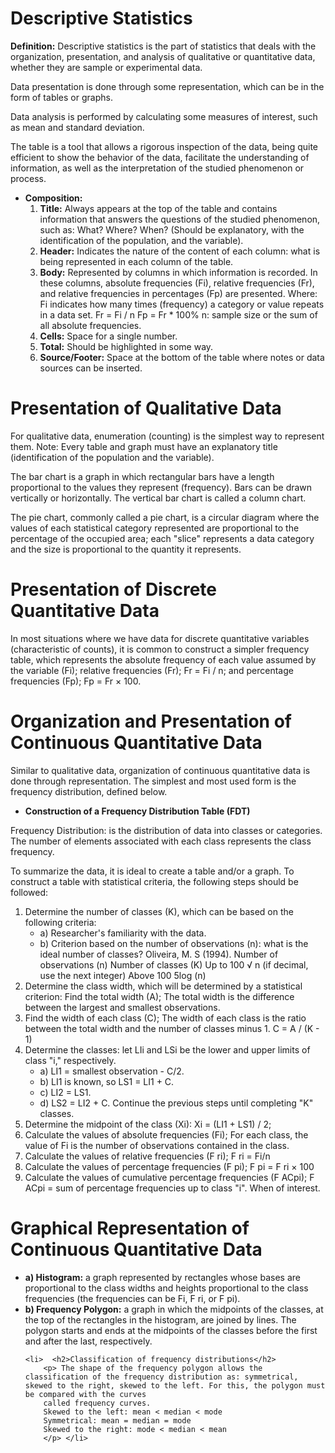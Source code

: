 # Descriptive Statistics 

<p><strong>Definition:</strong> Descriptive statistics is the part of statistics that deals with the organization, presentation,
and analysis of qualitative or quantitative data, whether they are sample or experimental data.</p>

<p>Data presentation is done through some representation, which can be in the form of tables or graphs.</p>

<p>Data analysis is performed by calculating some measures of interest, such as mean and
standard deviation.</p>

<p>The table is a tool that allows a rigorous inspection of the data, being quite efficient to
show the behavior of the data, facilitate the understanding of information, as well as the interpretation of
the studied phenomenon or process.</p>

<ul>
    <li><strong>Composition:</strong>
        <ol>
            <li><strong>Title:</strong> Always appears at the top of the table and contains information that answers the
                questions of the studied phenomenon, such as: What? Where? When? (Should be explanatory, with the identification
                of the population, and the variable).</li>
            <li><strong>Header:</strong> Indicates the nature of the content of each column: what is being represented in each column
                of the table.</li>
            <li><strong>Body:</strong> Represented by columns in which information is recorded. In these columns, absolute frequencies (Fi), relative frequencies (Fr), and relative frequencies in percentages (Fp) are presented.
                Where: Fi indicates how many times (frequency) a category or value repeats in a data set.
                Fr = Fi / n
                Fp = Fr * 100%
                n: sample size or the sum of all absolute frequencies.</li>
            <li><strong>Cells:</strong> Space for a single number.</li>
            <li><strong>Total:</strong> Should be highlighted in some way.</li>
            <li><strong>Source/Footer:</strong> Space at the bottom of the table where notes or data sources can be inserted.</li>
        </ol>
    </li>
</ul>

# Presentation of Qualitative Data

<p>For qualitative data, enumeration (counting) is the simplest way to represent them.
Note: Every table and graph must have an explanatory title (identification of the population and the variable).</p>

<p>The bar chart is a graph in which rectangular bars have a length proportional to the values
they represent (frequency). Bars can be drawn vertically or horizontally. The vertical bar chart is called a column chart.</p>

<p>The pie chart, commonly called a pie chart, is a circular diagram where the values of
each statistical category represented are proportional to the percentage of the occupied area; each "slice" represents a data category and the size is proportional to the quantity it represents.</p>

# Presentation of Discrete Quantitative Data 

<p>In most situations where we have data for discrete quantitative variables (characteristic
of counts), it is common to construct a simpler frequency table, which represents the absolute frequency of each value assumed by the variable (Fi); relative frequencies (Fr); Fr = Fi / n; and
percentage frequencies (Fp); Fp = Fr × 100.</p>

# Organization and Presentation of Continuous Quantitative Data 

<p>Similar to qualitative data, organization of continuous quantitative data is done through representation. The simplest and most used form is the frequency distribution, defined below.</p>

<ul>
    <li><strong>Construction of a Frequency Distribution Table (FDT)</strong></li>
</ul>

<p>Frequency Distribution: is the distribution of data into classes or categories. The number of elements
associated with each class represents the class frequency.</p>

<p>To summarize the data, it is ideal to create a table and/or a graph. To construct a table with statistical criteria, the following steps should be followed:</p>

<ol>
    <li>Determine the number of classes (K), which can be based on the following criteria:
        <ul>
            <li>a) Researcher's familiarity with the data.</li>
            <li>b) Criterion based on the number of observations (n): what is the ideal number of classes? Oliveira, M. S (1994).
                Number of observations (n) Number of classes (K)
                Up to 100 √
                n (if decimal, use the next integer)
                Above 100 5log (n)</li>
        </ul>
    </li>
    <li>Determine the class width, which will be determined by a statistical criterion: Find the total width
        (A);
        The total width is the difference between the largest and smallest observations.</li>
    <li>Find the width of each class (C);
        The width of each class is the ratio between the total width and the number of classes minus 1.
        C = A / (K - 1)</li>
    <li>Determine the classes: let LIi and LSi be the lower and upper limits of class "i," respectively.
        <ul>
            <li>a) LI1 = smallest observation - C/2.</li>
            <li>b) LI1 is known, so LS1 = LI1 + C.</li>
            <li>c) LI2 = LS1.</li>
            <li>d) LS2 = LI2 + C.
                Continue the previous steps until completing "K" classes.</li>
        </ul>
    </li>
    <li>Determine the midpoint of the class (Xi):
        Xi = (LI1 + LS1) / 2;</li>
    <li>Calculate the values of absolute frequencies (Fi);
        For each class, the value of Fi is the number of observations contained in the class.</li>
    <li>Calculate the values of relative frequencies (F ri); F ri = Fi/n</li>
    <li>Calculate the values of percentage frequencies (F pi); F pi = F ri × 100</li>
    <li>Calculate the values of cumulative percentage frequencies (F ACpi); F ACpi = sum of percentage frequencies up to class "i". When of interest.</li>
</ol>

# Graphical Representation of Continuous Quantitative Data 

<ul>
    <li><strong>a) Histogram:</strong> a graph represented by rectangles whose bases are proportional to the class widths
        and heights proportional to the class frequencies (the frequencies can be Fi, F ri, or F pi).</li>
    <li><strong>b) Frequency Polygon:</strong> a graph in which the midpoints of the classes, at the top of the rectangles in the histogram, are joined by lines. The polygon starts and ends at the midpoints of the classes before the first
        and after the last, respectively. </li>
      
    <li>  <h2>Classification of frequency distributions</h2>
        <p> The shape of the frequency polygon allows the classification of the frequency distribution as: symmetrical, skewed to the right, skewed to the left. For this, the polygon must be compared with the curves
        called frequency curves.
        Skewed to the left: mean < median < mode
        Symmetrical: mean = median = mode
        Skewed to the right: mode < median < mean
        </p> </li>
      
</ul>
